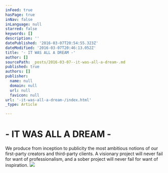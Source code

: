 ```yaml
---
inFeed: true
hasPage: true
inNav: false
inLanguage: null
starred: false
keywords: []
description: ''
datePublished: '2016-03-07T20:54:55.323Z'
dateModified: '2016-03-07T20:46:13.052Z'
title: '- IT WAS ALL A DREAM -'
author: []
sourcePath: _posts/2016-03-07--it-was-all-a-dream-.md
published: true
authors: []
publisher:
  name: null
  domain: null
  url: null
  favicon: null
url: '-it-was-all-a-dream-/index.html'
_type: Article

---
```

# - IT WAS ALL A DREAM -

We produce from inception to publicity the most ambitious notions of our first-party creators and third-party clients. A visionary project will never fail for want of professionalism, and a sober project will never fail for want of inspiration.
![](https://the-grid-user-content.s3-us-west-2.amazonaws.com/84adc044-6264-42a1-8722-4f37b0867fb7.jpg)